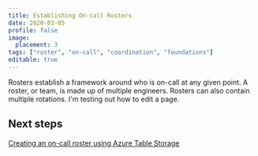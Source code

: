 ```yaml
---
title: Establishing On-call Rosters
date: 2020-03-05
profile: false
image:
  placement: 3
tags: ["roster", "on-call", "coordination", "foundations"]
editable: true
---
```


Rosters establish a framework around who is on-call at any given point. A roster, or team, is made up of multiple engineers. Rosters can also contain multiple rotations. I'm testing out how to edit a page.

## Next steps

[Creating an on-call roster using Azure Table Storage](/post/creating-an-oncall-roster-using-azure-table-storage/)


